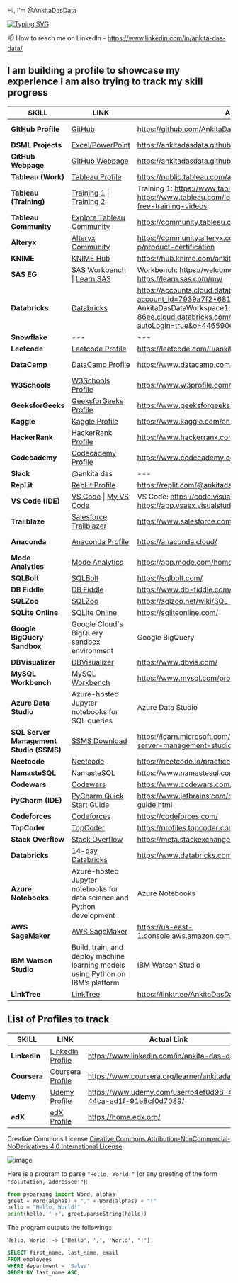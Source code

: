 Hi, I’m @AnkitaDasData

[![Typing SVG](https://readme-typing-svg.demolab.com/?lines=I+am+building+a+profile+to+showcase;Please+have+patience)](https://git.io/typing-svg)

📫 How to reach me on LinkedIn - https://www.linkedin.com/in/ankita-das-data/

I am building a profile to showcase my experience
I am also trying to track my skill progress
-----------------------------------------------------------------------------------


| **SKILL**                | **LINK**                                                                                       | **Actual Link**                                                               | **Skill Type**                               |
|--------------------------|-----------------------------------------------------------------------------------------------|------------------------------------------------------------------------------|----------------------------------------------|
| **GitHub Profile**        | [GitHub](https://github.com/AnkitaDasData)                                                     | https://github.com/AnkitaDasData                                              | Version Control/Projects                     |
| **DSML Projects**         | [Excel/PowerPoint](https://ankitadasdata.github.io/)                                           | https://ankitadasdata.github.io/                                              | DSML Projects                                |
| **GitHub Webpage**        | [GitHub Webpage](https://ankitadasdata.github.io/Ankita-Das-Data.github.io/)                   | https://ankitadasdata.github.io/Ankita-Das-Data.github.io/                    | Version Control                              |
| **Tableau (Work)**        | [Tableau Profile](https://public.tableau.com/app/profile/ankitadasdata/vizzes)                 | https://public.tableau.com/app/profile/ankitadasdata/vizzes                   | Data Visualization                           |
| **Tableau (Training)**    | [Training 1](https://www.tableau.com/learn/training) \| [Training 2](https://www.tableau.com/learn/training/pre-2021.1-tableau-free-training-videos) | Training 1: https://www.tableau.com/learn/training \| Training 2: https://www.tableau.com/learn/training/pre-2021.1-tableau-free-training-videos | Data Visualization                           |
| **Tableau Community**     | [Explore Tableau Community](https://community.tableau.com/s/explore-forums)                   | https://community.tableau.com/s/explore-forums                               | Community/Support                            |
| **Alteryx**               | [Alteryx Community](https://community.alteryx.com/t5/Certification-Exams/bd-p/product-certification) | https://community.alteryx.com/t5/Certification-Exams/bd-p/product-certification | Data Preparation                             |
| **KNIME**                 | [KNIME Hub](https://hub.knime.com/ankitadasdata)                                               | https://hub.knime.com/ankitadasdata                                           | Data Preparation                             |
| **SAS EG**                | [SAS Workbench](https://welcome.oda.sas.com/) \| [Learn SAS](https://learn.sas.com/my/)                         | Workbench: https://welcome.oda.sas.com/ \| Learn: https://learn.sas.com/my/          | Data Analytics                               |
| **Databricks**            | [Databricks](https://community.cloud.databricks.com/settings/user/profile?o=2514536658174028)  | https://accounts.cloud.databricks.com/?account_id=7939a7f2-6813-47a0-9554-f7e150be6dc2 \| AnkitaDasDataWorkspace1: https://dbc-d9d42c99-86ee.cloud.databricks.com/?autoLogin=true&o=4465906656994114 | Data Engineering                             |
| **Snowflake**             | ---                                                                                           | ---                                                                          | Data Warehouse                               |
| **Leetcode**              | [Leetcode Profile](https://leetcode.com/u/ankitadasdata/)                                      | https://leetcode.com/u/ankitadasdata                                          | Coding/Algorithms                            |
| **DataCamp**              | [DataCamp Profile](https://www.datacamp.com/portfolio/ankitadasdata)                           | https://www.datacamp.com/portfolio/ankitadasdata                              | Data Science/Training                        |
| **W3Schools**             | [W3Schools Profile](https://www.w3profile.com/ankitadasdata)                                   | https://www.w3profile.com/ankitadasdata                                       | Web Development/Coding                       |
| **GeeksforGeeks**         | [GeeksforGeeks Profile](https://www.geeksforgeeks.org/user/ankitadasdata/)                     | https://www.geeksforgeeks.org/user/ankitadasdata/                             | Coding/Algorithms                            |
| **Kaggle**                | [Kaggle Profile](https://www.kaggle.com/ankitadasdata)                                         | https://www.kaggle.com/ankitadasdata                                          | Data Science                                 |
| **HackerRank**            | [HackerRank Profile](https://www.hackerrank.com/profile/AnkitaDasData)                         | https://www.hackerrank.com/profile/AnkitaDasData                              | Coding/Algorithms                            |
| **Codecademy**            | [Codecademy Profile](https://www.codecademy.com/profiles/ankitadasdata)                        | https://www.codecademy.com/profiles/ankitadasdata                             | Coding/Training                              |
| **Slack**                 | @ankita das                                                                                   | ---                                                                          | Communication                                |
| **Repl.it**               | [Repl.it Profile](https://replit.com/@ankitadasdata)                                           | https://replit.com/@ankitadasdata                                             | Online IDE/Coding                            |
| **VS Code (IDE)**         | [VS Code](https://code.visualstudio.com/) \| [My VS Code](https://app.vsaex.visualstudio.com/me?mkt=en-US)     | VS Code: https://code.visualstudio.com/ \| My VS Code: https://app.vsaex.visualstudio.com/me?mkt=en-US | Coding IDE                                   |
| **Trailblaze**            | [Salesforce Trailblazer](https://www.salesforce.com/trailblazer/ankitadasdata)                 | https://www.salesforce.com/trailblazer/ankitadasdata                          | CRM/Training                                 |
| **Anaconda**              | [Anaconda Profile](https://anaconda.cloud/)                                                    | https://anaconda.cloud/                                                       | Data Science Platform                        |
| **Mode Analytics**        | [Mode Analytics](https://app.mode.com/home/ankitadasdata/search)                               | https://app.mode.com/home/ankitadasdata/search                                | SQL/Analytics                                |
| **SQLBolt**               | [SQLBolt](https://sqlbolt.com/)                                                               | https://sqlbolt.com/                                                          | SQL Tutorial                                 |
| **DB Fiddle**             | [DB Fiddle](https://www.db-fiddle.com/)                                                       | https://www.db-fiddle.com/                                                    | SQL Testing                                  |
| **SQLZoo**                | [SQLZoo](https://sqlzoo.net/wiki/SQL_Tutorial)                                                | https://sqlzoo.net/wiki/SQL_Tutorial                                          | SQL Tutorial                                 |
| **SQLite Online**         | [SQLite Online](https://sqliteonline.com/)                                                    | https://sqliteonline.com/                                                     | SQL Database                                 |
| **Google BigQuery Sandbox**| Google Cloud's BigQuery sandbox environment                                                   | Google BigQuery                                                              | SQL/Data Analytics                           |
| **DBVisualizer**          | [DBVisualizer](https://www.dbvis.com/)                                                        | https://www.dbvis.com/                                                        | SQL Visualization                            |
| **MySQL Workbench**       | [MySQL Workbench](https://www.mysql.com/products/workbench/)                                  | https://www.mysql.com/products/workbench/                                     | SQL IDE                                      |
| **Azure Data Studio**     | Azure-hosted Jupyter notebooks for SQL queries                                                 | Azure Data Studio                                                            | SQL IDE                                      |
| **SQL Server Management Studio (SSMS)**| [SSMS Download](https://learn.microsoft.com/en-us/sql/ssms/download-sql-server-management-studio-ssms?view=sql-server-ver16) | https://learn.microsoft.com/en-us/sql/ssms/download-sql-server-management-studio-ssms?view=sql-server-ver16 | SQL IDE                                      |
| **Neetcode**              | [Neetcode](https://neetcode.io/practice)                                                      | https://neetcode.io/practice                                                  | SQL Practice                                 |
| **NamasteSQL**            | [NamasteSQL](https://www.namastesql.com/coding-problems)                                       | https://www.namastesql.com/coding-problems                                    | SQL Practice                                 |
| **Codewars**              | [Codewars](https://www.codewars.com/users/AnkitaDasData)                                       | https://www.codewars.com/users/AnkitaDasData                                  | SQL/Python                                   |
| **PyCharm (IDE)**         | [PyCharm Quick Start Guide](https://www.jetbrains.com/help/pycharm/quick-start-guide.html)     | https://www.jetbrains.com/help/pycharm/quick-start-guide.html                 | Python IDE                                   |
| **Codeforces**            | [Codeforces](https://codeforces.com/)                                                         | https://codeforces.com/                                                       | Python Practice                              |
| **TopCoder**              | [TopCoder](https://profiles.topcoder.com/AnkitaDasData)                                        | https://profiles.topcoder.com/AnkitaDasData                                   | Python Practice                              |
| **Stack Overflow**        | [Stack Overflow](https://stackoverflow.com/users/27388533/ankitadasdata?tab=badges)            | https://meta.stackexchange.com/users/1604382/ankitadasdata            | Python Forum                                 |
| **Databricks**            | [14-day Databricks](https://www.databricks.com/try-databricks#account)                        | https://www.databricks.com/try-databricks                                       |
| **Azure Notebooks**       | Azure-hosted Jupyter notebooks for data science and Python development                        | Azure Notebooks                                                              | Python/Data Science                          |
| **AWS SageMaker**         | [AWS SageMaker](https://ca-central-1.console.aws.amazon.com/console/services?region=ca-central-1#) | https://us-east-1.console.aws.amazon.com/billing/home#/freetier               | Python/ML                                    |
| **IBM Watson Studio**     | Build, train, and deploy machine learning models using Python on IBM’s platform                | IBM Watson Studio                                                            | Python/ML                                    |
| **LinkTree**              | [LinkTree](https://linktr.ee/AnkitaDasData)                                                                | https://linktr.ee/AnkitaDasData                                                            | Profile Hub                                  |


List of Profiles to track
-----------------------------------------------------------------------
| **SKILL**                | **LINK**                                                                                       | **Actual Link**                                                               | **CONTENTS**                                    |
|--------------------------|-----------------------------------------------------------------------------------------------|------------------------------------------------------------------------------|------------------------------------------------|
| **LinkedIn**              | [LinkedIn Profile](https://www.linkedin.com/in/ankita-das-data/)                               | https://www.linkedin.com/in/ankita-das-data/                                  | ---                                            |
| **Coursera**              | [Coursera Profile](https://www.coursera.org/learner/ankitadasdata)                             | https://www.coursera.org/learner/ankitadasdata                                | ---                                            |
| **Udemy**                 | [Udemy Profile](https://www.udemy.com/user/b4ef0d98-46ef-44ca-ad1f-91e8cf0d7089/)              | https://www.udemy.com/user/b4ef0d98-46ef-44ca-ad1f-91e8cf0d7089/              | ---                                            |
| **edX**                   | [edX Profile](https://home.edx.org/)                                                          | https://home.edx.org/                                                         | ---                                            




Creative Commons License [Creative Commons Attribution-NonCommercial-NoDerivatives 4.0 International License](https://creativecommons.org/licenses/by-nc-nd/4.0/)

![image](https://github.com/user-attachments/assets/95a39b19-6afa-45f5-a038-2780c7e21937)

Here is a program to parse ``"Hello, World!"`` (or any greeting of the form
``"salutation, addressee!"``):

```python
from pyparsing import Word, alphas
greet = Word(alphas) + "," + Word(alphas) + "!"
hello = "Hello, World!"
print(hello, "->", greet.parseString(hello))
```

The program outputs the following::

    Hello, World! -> ['Hello', ',', 'World', '!']

```sql
SELECT first_name, last_name, email
FROM employees
WHERE department = 'Sales'
ORDER BY last_name ASC;
```

<!---
AnkitaDasData/AnkitaDasData is a ✨ special ✨ repository because its `README.md` (this file) appears on your GitHub profile.
You can click the Preview link to take a look at your changes.
--->
